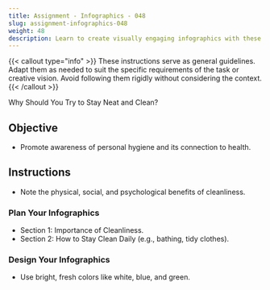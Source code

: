 ```yaml
---
title: Assignment - Infographics - 048
slug: assignment-infographics-048
weight: 48
description: Learn to create visually engaging infographics with these practical ICT assignments designed to enhance creativity, critical thinking, and digital communication skills. Perfect for mastering infographic tools and presenting complex ideas effectively.
---
```


{{< callout type="info" >}}
These instructions serve as general guidelines. Adapt them as needed to suit the specific requirements of the task or creative vision. Avoid following them rigidly without considering the context.
{{< /callout >}}


Why Should You Try to Stay Neat and Clean?

## Objective

- Promote awareness of personal hygiene and its connection to health.

## Instructions

- Note the physical, social, and psychological benefits of cleanliness.

### Plan Your Infographics

- Section 1: Importance of Cleanliness.
- Section 2: How to Stay Clean Daily (e.g., bathing, tidy clothes).

### Design Your Infographics

- Use bright, fresh colors like white, blue, and green.

